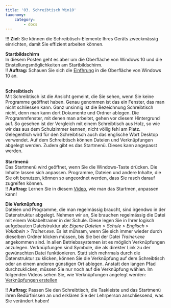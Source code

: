 ```yaml
---
title: '03. Schreibtisch Win10'
taxonomy:
    category:
        - docs
---
```


!!! **Ziel:** Sie können die Schreibtisch-Elemente Ihres Geräts zweckmässig einrichten, damit Sie effizient arbeiten können.

**Startbildschirm**<br>
In diesem Posten geht es aber um die Oberfläche von Windows 10 und die Einstellungsmöglichkeiten am Startbildschirm.<br>
!! **Auftrag:** Schauen Sie sich die [Einfhrung](https://www.youtube.com/watch?v=5hf7uCBC2Wk) in die Oberfläche von Windows 10 an.<br><br>

**Schreibtisch**<br>
Mit Schreibtisch ist die Ansicht gemeint, die Sie sehen, wenn Sie keine Programme geöffnet haben. Genau genommen ist das ein Fenster, das man nicht schliessen kann. Ganz unsinnig ist die Bezeichnung Schreibtisch nicht, denn man kann dort Dokumente und Ordner ablegen. Die Programmfenster, mit denen man arbeitet, gehen vor diesem Hintergrund auf. So gesehen ist der Vergleich mit einem Schreibtisch aus Holz, so wie wir das aus dem Schulzimmer kennen, nicht völlig fehl am Platz. Gelegentlich wird für den Schreibtisch auch das englische Wort Desktop verwendet. Auf dem Schreibtisch können Dateien und Verknüpfungen abgelegt werden. Zudem gibt es das Startmenü. Dieses kann angepasst werden.<br><br>
**Startmenü**<br>
Das Startmenü wird geöffnet, wenn Sie die Windows-Taste drücken. Die Inhalte lassen sich anpassen. Programme, Dateien und andere Inhalte, die Sie oft benutzen, können so angeordnet werden, dass Sie rasch darauf zugreifen können.<br>
!! **Auftrag:** Lernen Sie in diesem [Video](https://www.youtube.com/watch?v=oy9LD_jU2bI|), wie man das Startmen¸ anpassen kann!

**Die Verknüpfung**<br>
Dateien und Programme, die man regelmässig braucht, sind irgendwo in der Datenstruktur abgelegt. Nehmen wir an, Sie brauchen regelmässig die Datei mit einem Vokabeltrainer in der Schule. Diese legen Sie in Ihrer logisch aufgebauten Dateistruktur ab: *Eigene Dateien > Schule > Englisch > Vokabeln > Trainer.exe*. Es ist mühsam, wenn Sie sich immer wieder durch dieselben Ordner klicken müssen, bis Sie bei der Datei *Trainer.exe* angekommen sind. In allen Betriebssystemen ist es möglich Verknüpfungen anzulegen. Verknüpfungen sind Symbole, die als direkter Link zu der gewünschten Datei funktionieren. Statt sich mehrmals durch die Datenstruktur zu klicken, können Sie die Verknüpfung auf dem Schreibtisch oder an einem anderen günstigen Ort ablegen. Anstatt den langen Pfad durchzuklicken, müssen Sie nur noch auf die Verknüpfung wählen. Im folgenden Videos sehen Sie, wie Verknüpfungen angelegt werden: [Verknüpfungen erstellen](http://www.youtube.com/watch?v=38DslYr28nw)

!! **Auftrag:** Passen Sie den Schreibtisch, die Taskleiste und das Startmenü ihren Bedürfnissen an und erklären Sie der Lehrperson anschliessend, was Sie verändert haben!
